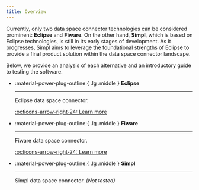 ```yaml
---
title: Overview
---
```


Currently, only two data space connector technologies can be considered prominent: **Eclipse** and **Fiware**. On the other hand, **Simpl**, which is based on Eclipse technologies, is still in its early stages of development. As it progresses, Simpl aims to leverage the foundational strengths of Eclipse to provide a final product solution within the data space connector landscape.

Below, we provide an analysis of each alternative and an introductory guide to testing the software.

<div class="grid cards" markdown>

-   :material-power-plug-outline:{ .lg .middle } __Eclipse__

    ---

    Eclipse data space connector.

    [:octicons-arrow-right-24: Learn more](./eclipse/index.md)

-   :material-power-plug-outline:{ .lg .middle } __Fiware__

    ---

    Fiware data space connector.

    [:octicons-arrow-right-24: Learn more](./fiware/index.md)

-   :material-power-plug-outline:{ .lg .middle } __Simpl__

    ---

    Simpl data space connector. *(Not tested)*

    

</div>
